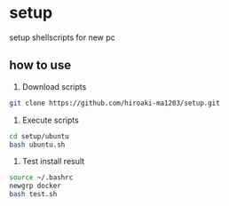 # setup
setup shellscripts for new pc

## how to use

1. Download scripts

```bash
git clone https://github.com/hiroaki-ma1203/setup.git
```

1. Execute scripts

```bash
cd setup/ubuntu
bash ubuntu.sh
```

1. Test install result

```bash
source ~/.bashrc
newgrp docker
bash test.sh
```